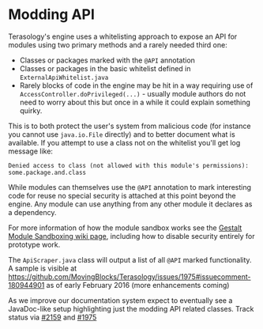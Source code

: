 Modding API
=================

Terasology's engine uses a whitelisting approach to expose an API for modules using two primary methods and a rarely needed third one:

* Classes or packages marked with the `@API` annotation
* Classes or packages in the basic whitelist defined in `ExternalApiWhitelist.java`
* Rarely blocks of code in the engine may be hit in a way requiring use of `AccessController.doPrivileged(...)` - usually module authors do not need to worry about this but once in a while it could explain something quirky.

This is to both protect the user's system from malicious code (for instance you cannot use `java.io.File` directly) and to better document what is available. If you attempt to use a class not on the whitelist you'll get log message like:

`Denied access to class (not allowed with this module's permissions): some.package.and.class`

While modules can themselves use the `@API` annotation to mark interesting code for reuse no special security is attached at this point beyond the engine. Any module can use anything from any other module it declares as a dependency.

For more information of how the module sandbox works see the [Gestalt Module Sandboxing wiki page](https://github.com/MovingBlocks/gestalt/wiki/Module%20Sandboxing), including how to disable security entirely for prototype work.

The `ApiScraper.java` class will output a list of all `@API` marked functionality. A sample is visible at https://github.com/MovingBlocks/Terasology/issues/1975#issuecomment-180944901 as of early February 2016 (more enhancements coming)

As we improve our documentation system expect to eventually see a JavaDoc-like setup highlighting just the modding API related classes. Track status via [#2159](https://github.com/MovingBlocks/Terasology/issues/2159) and [#1975](https://github.com/MovingBlocks/Terasology/issues/1975) 